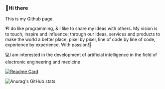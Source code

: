 ### 👋Hi there 
This is my Github page

💗I do like programming, & I like to share my ideas with others. My vision is to touch, inspire and influence; through our ideas, services and products to make the world a better place, pixel by pixel, line of code by line of code, experience by experience. With passion!🙏

💻I am interested in the development of artificial intelligence in the field of electronic engineering and medicine

[![Readme Card](https://github-readme-stats.vercel.app/api/pin/?username=MohammadAliDaneshSefatDoust&repo=github-readme-stats)](https://github.com/MohammadAliDaneshSefatDoust/github-readme-stats)

![Anurag's GitHub stats](https://github-readme-stats.vercel.app/api?username=MohammadAliDaneshSefatDoust&show_icons=true&theme=tokyonight)

